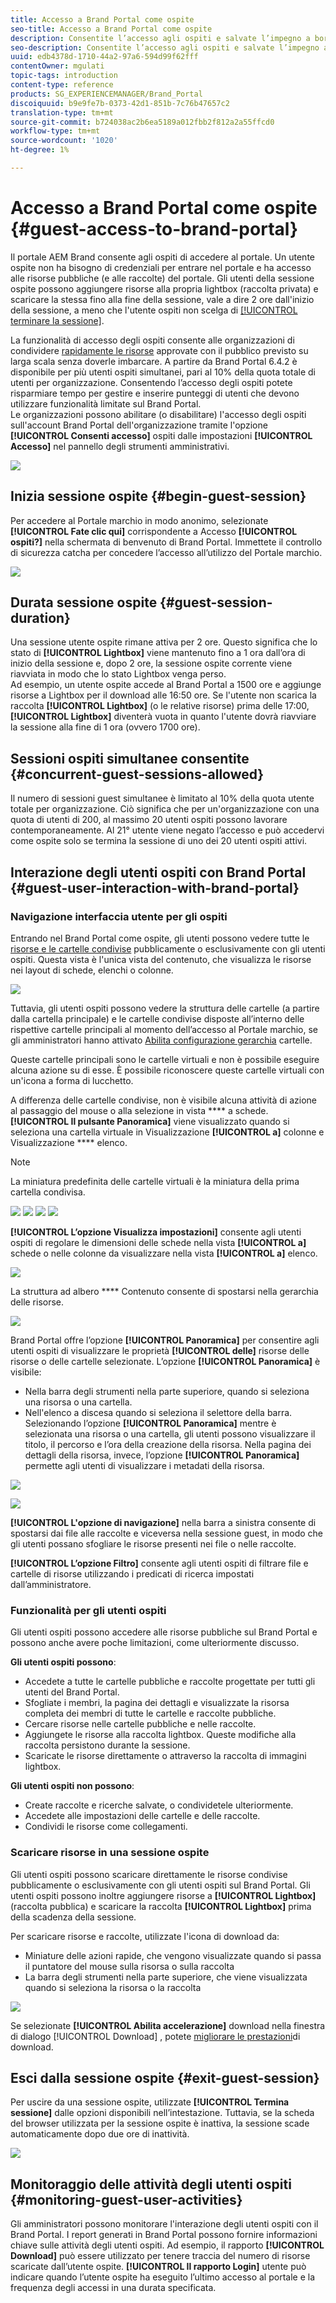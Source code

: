 ```yaml
---
title: Accesso a Brand Portal come ospite
seo-title: Accesso a Brand Portal come ospite
description: Consentite l’accesso agli ospiti e salvate l’impegno a bordo di numerosi utenti che non devono essere autenticati.
seo-description: Consentite l’accesso agli ospiti e salvate l’impegno a bordo di numerosi utenti che non devono essere autenticati.
uuid: edb4378d-1710-44a2-97a6-594d99f62fff
contentOwner: mgulati
topic-tags: introduction
content-type: reference
products: SG_EXPERIENCEMANAGER/Brand_Portal
discoiquuid: b9e9fe7b-0373-42d1-851b-7c76b47657c2
translation-type: tm+mt
source-git-commit: b724038ac2b6ea5189a012fbb2f812a2a55ffcd0
workflow-type: tm+mt
source-wordcount: '1020'
ht-degree: 1%

---
```



# Accesso a Brand Portal come ospite {#guest-access-to-brand-portal}

Il portale AEM Brand consente agli ospiti di accedere al portale. Un utente ospite non ha bisogno di credenziali per entrare nel portale e ha accesso alle risorse pubbliche (e alle raccolte) del portale. Gli utenti della sessione ospite possono aggiungere risorse alla propria lightbox (raccolta privata) e scaricare la stessa fino alla fine della sessione, vale a dire 2 ore dall&#39;inizio della sessione, a meno che l&#39;utente ospiti non scelga di [[!UICONTROL terminare la sessione]](#exit-guest-session).

La funzionalità di accesso degli ospiti consente alle organizzazioni di condividere [rapidamente le risorse](../using/brand-portal-sharing-folders.md#how-to-share-folders) approvate con il pubblico previsto su larga scala senza doverle imbarcare. A partire da Brand Portal 6.4.2 è disponibile per più utenti ospiti simultanei, pari al 10% della quota totale di utenti per organizzazione. Consentendo l’accesso degli ospiti potete risparmiare tempo per gestire e inserire punteggi di utenti che devono utilizzare funzionalità limitate sul Brand Portal.\
Le organizzazioni possono abilitare (o disabilitare) l&#39;accesso degli ospiti sull&#39;account Brand Portal dell&#39;organizzazione tramite l&#39;opzione **[!UICONTROL Consenti accesso]** ospiti dalle impostazioni **[!UICONTROL Accesso]** nel pannello degli strumenti amministrativi.

<!--
Comment Type: annotation
Last Modified By: mgulati
Last Modified Date: 2018-08-17T10:42:59.879-0400
Removed the first para: "AEM Assets Brand Portal allows public users to enter the portal anonymously and have restricted access to the allowed public resources as guests. Organization users with guest role need not seek access and authentication from administrators."
-->

![](assets/enable-guest-access.png)

## Inizia sessione ospite {#begin-guest-session}

Per accedere al Portale marchio in modo anonimo, selezionate **[!UICONTROL Fate clic qui]** corrispondente a Accesso **[!UICONTROL ospiti?]** nella schermata di benvenuto di Brand Portal. Immettete il controllo di sicurezza catcha per concedere l’accesso all’utilizzo del Portale marchio.

![](assets/bp-login-screen.png)

## Durata sessione ospite {#guest-session-duration}

Una sessione utente ospite rimane attiva per 2 ore. Questo significa che lo stato di **[!UICONTROL Lightbox]** viene mantenuto fino a 1 ora dall’ora di inizio della sessione e, dopo 2 ore, la sessione ospite corrente viene riavviata in modo che lo stato Lightbox venga perso.\
Ad esempio, un utente ospite accede al Brand Portal a 1500 ore e aggiunge risorse a Lightbox per il download alle 16:50 ore. Se l&#39;utente non scarica la raccolta **[!UICONTROL Lightbox]** (o le relative risorse) prima delle 17:00, **[!UICONTROL Lightbox]** diventerà vuota in quanto l&#39;utente dovrà riavviare la sessione alla fine di 1 ora (ovvero 1700 ore).

## Sessioni ospiti simultanee consentite {#concurrent-guest-sessions-allowed}

Il numero di sessioni guest simultanee è limitato al 10% della quota utente totale per organizzazione. Ciò significa che per un&#39;organizzazione con una quota di utenti di 200, al massimo 20 utenti ospiti possono lavorare contemporaneamente. Al 21° utente viene negato l’accesso e può accedervi come ospite solo se termina la sessione di uno dei 20 utenti ospiti attivi.

## Interazione degli utenti ospiti con Brand Portal {#guest-user-interaction-with-brand-portal}

### Navigazione interfaccia utente per gli ospiti

Entrando nel Brand Portal come ospite, gli utenti possono vedere tutte le [risorse e le cartelle condivise](../using/brand-portal-sharing-folders.md#sharefolders) pubblicamente o esclusivamente con gli utenti ospiti. Questa vista è l&#39;unica vista del contenuto, che visualizza le risorse nei layout di schede, elenchi o colonne.

![](assets/disabled-folder-hierarchy1.png)

Tuttavia, gli utenti ospiti possono vedere la struttura delle cartelle (a partire dalla cartella principale) e le cartelle condivise disposte all’interno delle rispettive cartelle principali al momento dell’accesso al Portale marchio, se gli amministratori hanno attivato [Abilita configurazione gerarchia](../using/brand-portal-general-configuration.md#main-pars-header-1621071021) cartelle.

Queste cartelle principali sono le cartelle virtuali e non è possibile eseguire alcuna azione su di esse. È possibile riconoscere queste cartelle virtuali con un&#39;icona a forma di lucchetto.

A differenza delle cartelle condivise, non è visibile alcuna attività di azione al passaggio del mouse o alla selezione in vista **** a schede. **[!UICONTROL Il pulsante Panoramica]** viene visualizzato quando si seleziona una cartella virtuale in Visualizzazione **[!UICONTROL a]** colonne e Visualizzazione **** elenco.

>[!NOTE]
>
>La miniatura predefinita delle cartelle virtuali è la miniatura della prima cartella condivisa.


![](assets/enabled-hierarchy1.png) ![](assets/hierarchy1-nonadmin.png) ![](assets/hierarchy-nonadmin.png) ![](assets/hierarchy2-nonadmin.png)

**[!UICONTROL L’opzione Visualizza impostazioni]** consente agli utenti ospiti di regolare le dimensioni delle schede nella vista **[!UICONTROL a]** schede o nelle colonne da visualizzare nella vista **[!UICONTROL a]** elenco.

![](assets/nav-guest-user.png)

La struttura ad albero **** Contenuto consente di spostarsi nella gerarchia delle risorse.

![](assets/guest-login-ui.png)

Brand Portal offre l’opzione **[!UICONTROL Panoramica]** per consentire agli utenti ospiti di visualizzare le proprietà **[!UICONTROL delle]** risorse delle risorse o delle cartelle selezionate. L’opzione **[!UICONTROL Panoramica]** è visibile:

* Nella barra degli strumenti nella parte superiore, quando si seleziona una risorsa o una cartella.
* Nell&#39;elenco a discesa quando si seleziona il selettore della barra.
Selezionando l’opzione **[!UICONTROL Panoramica]** mentre è selezionata una risorsa o una cartella, gli utenti possono visualizzare il titolo, il percorso e l’ora della creazione della risorsa. Nella pagina dei dettagli della risorsa, invece, l’opzione **[!UICONTROL Panoramica]** permette agli utenti di visualizzare i metadati della risorsa.

![](assets/overview-option-1.png)

![](assets/overview-rail-selector-1.png)<br />

**[!UICONTROL L&#39;opzione di navigazione]** nella barra a sinistra consente di spostarsi dai file alle raccolte e viceversa nella sessione guest, in modo che gli utenti possano sfogliare le risorse presenti nei file o nelle raccolte.

**[!UICONTROL L’opzione Filtro]** consente agli utenti ospiti di filtrare file e cartelle di risorse utilizzando i predicati di ricerca impostati dall’amministratore.

### Funzionalità per gli utenti ospiti

Gli utenti ospiti possono accedere alle risorse pubbliche sul Brand Portal e possono anche avere poche limitazioni, come ulteriormente discusso.

**Gli utenti ospiti possono**:

* Accedete a tutte le cartelle pubbliche e raccolte progettate per tutti gli utenti del Brand Portal.
* Sfogliate i membri, la pagina dei dettagli e visualizzate la risorsa completa dei membri di tutte le cartelle e raccolte pubbliche.
* Cercare risorse nelle cartelle pubbliche e nelle raccolte.
* Aggiungete le risorse alla raccolta lightbox. Queste modifiche alla raccolta persistono durante la sessione.
* Scaricate le risorse direttamente o attraverso la raccolta di immagini lightbox.

**Gli utenti ospiti non possono**:

* Create raccolte e ricerche salvate, o condividetele ulteriormente.
* Accedete alle impostazioni delle cartelle e delle raccolte.
* Condividi le risorse come collegamenti.

### Scaricare risorse in una sessione ospite

Gli utenti ospiti possono scaricare direttamente le risorse condivise pubblicamente o esclusivamente con gli utenti ospiti sul Brand Portal. Gli utenti ospiti possono inoltre aggiungere risorse a **[!UICONTROL Lightbox]** (raccolta pubblica) e scaricare la raccolta **[!UICONTROL Lightbox]** prima della scadenza della sessione.

Per scaricare risorse e raccolte, utilizzate l&#39;icona di download da:

* Miniature delle azioni rapide, che vengono visualizzate quando si passa il puntatore del mouse sulla risorsa o sulla raccolta
* La barra degli strumenti nella parte superiore, che viene visualizzata quando si seleziona la risorsa o la raccolta

![](assets/download-on-guest.png)

Se selezionate **[!UICONTROL Abilita accelerazione]** download nella finestra di dialogo [!UICONTROL Download] , potete [migliorare le prestazioni](../using/accelerated-download.md)di download.

## Esci dalla sessione ospite {#exit-guest-session}

Per uscire da una sessione ospite, utilizzate **[!UICONTROL Termina sessione]** dalle opzioni disponibili nell’intestazione. Tuttavia, se la scheda del browser utilizzata per la sessione ospite è inattiva, la sessione scade automaticamente dopo due ore di inattività.

![](assets/end-guest-session.png)

## Monitoraggio delle attività degli utenti ospiti {#monitoring-guest-user-activities}

Gli amministratori possono monitorare l&#39;interazione degli utenti ospiti con il Brand Portal. I report generati in Brand Portal possono fornire informazioni chiave sulle attività degli utenti ospiti. Ad esempio, il rapporto **[!UICONTROL Download]** può essere utilizzato per tenere traccia del numero di risorse scaricate dall’utente ospite. **[!UICONTROL Il rapporto Login]** utente può indicare quando l’utente ospite ha eseguito l’ultimo accesso al portale e la frequenza degli accessi in una durata specificata.
